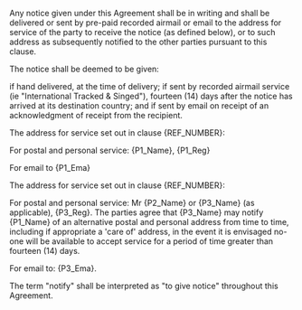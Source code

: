 Any notice given under this Agreement shall be in writing and shall be delivered or sent by pre-paid recorded airmail or email to the address for service of the party to receive the notice (as defined below), or to such address as subsequently notified to the other parties pursuant to this clause.

The notice shall be deemed to be given:

if hand delivered, at the time of delivery;
if sent by recorded airmail service (ie "International Tracked & Singed"), fourteen (14) days after the notice has arrived at its destination country; and
if sent by email on receipt of an acknowledgment of receipt from the recipient.

The address for service set out in clause {REF_NUMBER}:

For postal and personal service: {P1_Name}, {P1_Reg}

For email to {P1_Ema}

The address for service set out in clause {REF_NUMBER}:

For postal and personal service: Mr {P2_Name} or {P3_Name} (as applicable), {P3_Reg}. The parties agree that {P3_Name} may notify {P1_Name} of an alternative postal and personal address from time to time, including if appropriate a 'care of' address, in the event it is envisaged no-one will be available to accept service for a period of time greater than fourteen (14) days.

For email to: {P3_Ema}.

The term "notify" shall be interpreted as "to give notice" throughout this Agreement.

